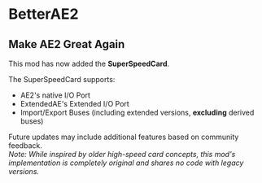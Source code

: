 # BetterAE2

## Make AE2 Great Again

This mod has now added the **SuperSpeedCard**.

The SuperSpeedCard supports:
- AE2's native I/O Port
- ExtendedAE's Extended I/O Port
- Import/Export Buses (including extended versions, **excluding** derived buses)

Future updates may include additional features based on community feedback.  
*Note: While inspired by older high-speed card concepts, this mod's implementation is completely original and shares no code with legacy versions.*
